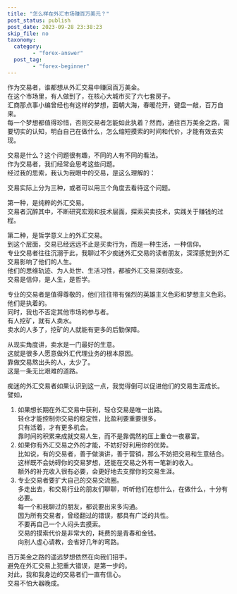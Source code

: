 ```yaml
---
title: "怎么样在外汇市场赚百万美元？"
post_status: publish
post_date: 2023-09-28 23:38:23
skip_file: no
taxonomy:
  category:
        - "forex-answer"
  post_tag:
        - "forex-beginner"
---
```


作为交易者，谁都想从外汇交易中赚回百万美金。  
在这个市场里，有人做到了，在核心大城市买了六七套房子。  
汇商那点事小编曾经也有这样的梦想，面朝大海，春暖花开，键盘一敲，百万自来。  
每一个梦想都值得珍惜，否则交易者怎能如此执着？然而，通往百万美金之路，需要切实的认知，明白自己在做什么，怎么缩短摸索的时间和代价，才能有效去实现。

交易是什么？这个问题很有趣，不同的人有不同的看法。  
作为交易者，我们经常会思考这些问题。  
经过我的思索，我认为我眼中的交易，是这么理解的：

交易实际上分为三种，或者可以用三个角度去看待这个问题。

第一种，是纯粹的外汇交易。  
交易者沉醉其中，不断研究宏观和技术层面，探索买卖技术，实践关于赚钱的过程。

第二种，是哲学意义上的外汇交易。  
到这个层面，交易已经远远不止是买卖行为，而是一种生活，一种信仰。  
专业交易者往往沉溺于此，我聊过不少痴迷外汇交易的读者朋友，深深感觉到外汇交易影响了他们的人生。  
他们的思维轨迹、为人处世、生活习性，都被外汇交易深刻改变。  
交易是信仰，是人生，是哲学。

专业的交易者是值得尊敬的，他们往往带有强烈的英雄主义色彩和梦想主义色彩。  
他们是执着的。  
同时，我也不否定其他市场的参与者。  
有人挖矿，就有人卖水。  
卖水的人多了，挖矿的人就能有更多的后勤保障。

从现实角度讲，卖水是一门最好的生意。  
这就是很多人愿意做外汇代理业务的根本原因。  
靠做交易熬出头的人，太少了。  
这是一条无比艰难的道路。

痴迷的外汇交易者如果认识到这一点，我觉得倒可以促进他们的交易生涯成长。  
譬如，

1. 如果想长期在外汇交易中获利，轻仓交易是唯一出路。  
    轻仓才能控制你交易的稳定性，比盈利要重要很多。  
    只有活着，才有更多机会。  
    靠时间的积累来成就交易人生，而不是靠偶然的压上重仓一夜暴富。
2. 如果你有外汇交易之外的才能，不妨好好利用你的优势。  
    比如说，有的交易者，善于做演讲，善于营销，那么不妨把交易和生意结合。  
    这样既不会妨碍你的交易梦想，还能在交易之外有一笔新的收入。  
    额外的补充收入很有必要，会更好地去支撑你的交易生涯。
3. 专业交易者要扩大自己的交易交流圈。  
    多走出去，和交易行业的朋友们聊聊，听听他们在想什么，在做什么，十分有必要。  
    每一个和我聊过的朋友，都说要出来多沟通。  
    因为所有交易者，曾经翻过的错误，都具有广泛的共性。  
    不要再自己一个人闷头去摸索。  
    交易的摸索代价是非常大的，耗费的是青春和金钱。  
    向别人虚心请教，会省好几年的弯路。

百万美金之路的遥远梦想依然在向我们招手。  
避免在外汇交易上犯重大错误，是第一步的。  
对此，我和我身边的交易者们一直有信心。  
交易不怕大器晚成。
